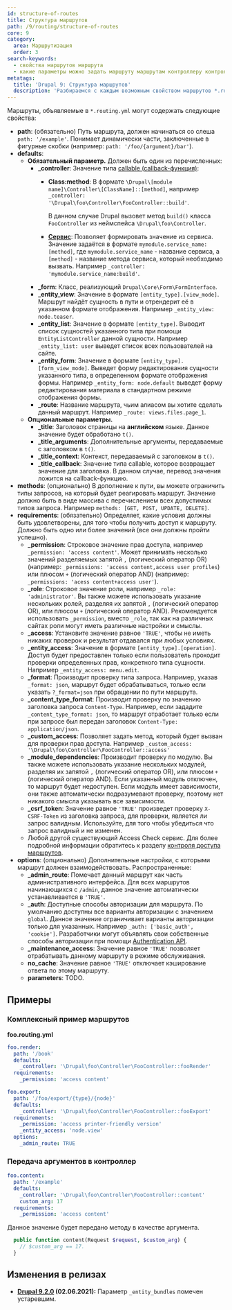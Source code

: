 ```yaml
---
id: structure-of-routes
title: Структура маршрутов
path: /9/routing/structure-of-routes
core: 9
category:
  area: Маршрутизация
  order: 3
search-keywords:
  - свойства маршрутов маршрута
  - какие параметры можно задать маршруту маршрутам контроллеру контроллерам
metatags:
  title: 'Drupal 9: Структура маршрутов'
  description: 'Разбираемся с каждым возможным свойством маршрутов *.routing.yml файла.'
---
```


Маршруты, объявляемые в `*.routing.yml` могут содержать следующие свойства:

- **path**: (обязательно) Путь маршрута, должен начинаться со слеша `path: '/example'`. Понимает динамически части, заключенные в фигурные скобки (например: `path: '/foo/{argument}/bar'`).
- **defaults**:
  - **Обязательный параметр.** Должен быть один из перечисленных:
    - **_controller**: Значение типа [callable (callback-функция)](https://www.php.net/manual/en/language.types.callable.php):
      - **Class:method**: В формате `\Drupal\[module name]\Controller\[ClassName]::[method]`, например `_controller: '\Drupal\foo\Controller\FooController::build'`.

        В данном случае Drupal вызовет метод `build()` класса `FooController` из неймспейса `\Drupal\foo\Controller`.

      - **[Сервис](../../services/index.md)**: Позволяет формировать значение из сервиса. Значение задаётся в формате `mymodule.service_name:[method]`, где `mymodule.service_name` - название сервиса, а `[method]` - название метода сервиса, который необходимо вызвать. Например `_controller: 'mymodule.service_name:build'`.
    - **_form**: Класс, реализующий `Drupal\Core\Form\FormInterface`.
    - **_entity_view**: Значение в формате `[entity_type].[view_mode]`. Маршрут найдёт сущность в пути и отрендерит её в указанном формате отображения. Например `_entity_view: node.teaser`.
    - **_entity_list**: Значение в формате `[entity_type]`. Выводит список сущностей указанного типа при помощи `EntityListController` данной сущности. Например `_entity_list: user` выведет список всех пользователей на сайте.
    - **_entity_form**: Значение в формате `[entity_type].[form_view_mode]`. Выведет форму редактирования сущности указанного типа, в определенном формате отображения формы. Например `_entity_form: node.default` выведет форму редактирования материала в стандартном режиме отображения формы.
    - **_route**: Название маршрута, чьим алиасом вы хотите сделать данный маршрут. Например `_route: views.files.page_1`.
  - **Опциональные параметры.**
    - **_title**: Заголовок страницы на **английском** языке. Данное значение будет обработано `t()`.
    - **_title_arguments**: Дополнительные аргументы, передаваемые с заголовком в `t()`.
    - **_title_context**: Контекст, передаваемый с заголовком в `t()`.
    - **_title_callback**: Значение типа callable, которое возвращает значение для заголовка. В данном случае, перевод значения ложится на callback-функцию.
- **methods**: (опционально) В дополнение к пути, вы можете ограничить типы запросов, на который будет реагировать маршрут. Значение должно быть в виде массива с перечислением всех допустимых типов запроса. Например `methods: [GET, POST, UPDATE, DELETE]`.
- **requirements**: (обязательно) Определяет, какие условия должны быть удовлетворены, для того чтобы получить доступ к маршруту. Должно быть одно или более значений (все они должны пройти успешно).
  - **_permission**: Строковое значение прав доступа, например `_permission: 'access content'`. Может принимать несколько значений  разделяемых запятой `,` (логический оператор OR) (например: `_permissions: 'access content,access user profiles`) или плюсом `+` (логический оператор AND) (например: `_permissions: 'acess content+access user'`).
  - **_role**: Строковое значение роли, например `_role: 'administrator'`. Вы также можете использовать указание нескольких ролей, разделяя их запятой `,` (логический оператор OR), или плюсом `+` (логический оператор AND). Рекомендуется использовать `_permission`, вместо `_role`, так как на различных сайтах роли могут иметь различные настройки и смыслы.
  - **_access**: Установите значение равное `'TRUE'`, чтобы не иметь никаких проверок и результат отдавался при любых условиях.
  - **_entity_access**: Значение в формате `[entity_type].[operation]`. Доступ будет предоставлен только если пользователь проходит проверки определенных прав, конкретного типа сущности. Например `_entity_access: menu.edit`.
  - **_format**: Производит проверку типа запроса. Например, указав `_format: json`, маршрут будет обрабатываться, только если указать `?_format=json` при обращении по пути маршрута.
  - **_content_type_format**: Производит проверку по значению заголовка запроса `Content-Type`. Например, если зададите `_content_type_format: json`, то маршрут отработает только если при запросе был передан заголовок `Content-Type: application/json`.
  - **_custom_access**: Позволяет задать метод, который будет вызван для проверки прав доступа. Например `_custom_access: '\Drupal\foo\Controller\FooController::access'`
  - **_module_dependencies**: Производит проверку по модулю. Вы также можете использовать указание нескольких модулей, разделяя их запятой `,` (логический оператор OR), или плюсом `+` (логический оператор AND). Если указанный модуль отключен, то маршрут будет недоступен. Если модуль имеет зависимости, они также автоматически подразумевают проверку, поэтому нет никакого смысла указывать все зависимости.
  - **_csrf_token**: Значение равное `'TRUE'` произведет проверку `X-CSRF-Token` из заголовка запроса, для проверки, является ли запрос валидным. Используйте, для того чтобы убедиться что запрос валидный и не изменен.
  - Любой другой существующий Access Check сервис. Для более подробной информации обратитесь к разделу [контроля доступа маршрутов](../access-control/index.md).
- **options**: (опционально) Дополнительные настройки, с которыми маршрут должен взаимодействовать. Распространенные:
  - **_admin_route**: Помечает данный маршрут как часть административного интерфейса. Для всех маршрутов начинающихся с `/admin`, данное значение автоматически устанавливается в `'TRUE'`.
  - **_auth**: Доступные способы авторизации для маршрута. По умолчанию доступны все варианты авторизации с значением `global`. Данное значение ограничивает варианты авторизации только для указанных. Например `_auth: ['basic_auth', 'cookie']`. Разработчики могут объявлять свои собственные способы авторизации при помощи [Authentication API](https://niklan.net/blog/166).
  - **_maintenance_access**: Значение равное `'TRUE'` позволяет отрабатывать данному маршруту в режиме обслуживания.
  - **no_cache**: Значение равное `'TRUE'` отключает кэширование ответа по этому маршруту.
  - **parameters**: TODO.

## Примеры

### Комплексный пример маршрутов

**foo.routing.yml**

```yaml
foo.render:
  path: '/book'
  defaults:
    _controller: '\Drupal\foo\Controller\FooController::fooRender'
  requirements:
    _permission: 'access content'

foo.export:
  path: '/foo/export/{type}/{node}'
  defaults:
    _controller: '\Drupal\foo\Controller\FooController::fooExport'
  requirements:
    _permission: 'access printer-friendly version'
    _entity_access: 'node.view'
  options:
    _admin_route: TRUE
```

### Передача аргументов в контроллер

```yaml
foo.content:
  path: '/example' 
  defaults: 
    _controller: '\Drupal\foo\Controller\FooController::content' 
    custom_arg: 17
  requirements: 
    _permission: 'access content' 
```

Данное значение будет передано методу в качестве аргумента.


```php
  public function content(Request $request, $custom_arg) {
    // $custom_arg == 17.
  }
```

## Изменения в релизах

- **[Drupal 9.2.0](../../releases/9.2.x/9.2.0/index.md) (02.06.2021):** Параметр `_entity_bundles` помечен устаревшим.